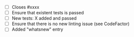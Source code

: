[comment]: # (
    Based on the template of `pandas`
)

- [ ] Closes #xxxx
- [ ] Ensure that existent tests is passed
- [ ] New tests: X added and passed
- [ ] Ensure that there is no new linting issue (see CodeFactor)
- [ ] Added "whatsnew" entry
